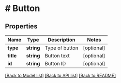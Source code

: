 # # Button

## Properties

Name | Type | Description | Notes
------------ | ------------- | ------------- | -------------
**type** | **string** | Type of button | [optional]
**title** | **string** | Button text | [optional]
**id** | **string** | Button ID | [optional]

[[Back to Model list]](../../README.md#models) [[Back to API list]](../../README.md#endpoints) [[Back to README]](../../README.md)
